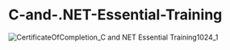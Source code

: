 # C-and-.NET-Essential-Training

![CertificateOfCompletion_C and  NET Essential Training1024_1](https://user-images.githubusercontent.com/97627930/215195525-ee1851c5-c34e-4537-8914-61156e2f055a.jpg)

